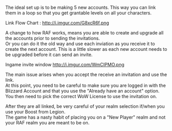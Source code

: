 The ideal set up is to be making 5 new accounts. This way you can link them in a loop so that you get grantable levels on all your characters.   
   
Link Flow Chart : http://i.imgur.com/G8xcR6f.png  

A change to how RAF works, means you are able to create and upgrade all the accounts prior to sending the invitations.   
Or you can do it the old way and use each inviation as you receive it to create the next account. This is a little slower as each new account needs to be upgraded before it can send an invite.   

Ingame invite window http://i.imgur.com/WmCIPMO.png  

The main issue arises when you accept the receive an invitation and use the link.  
At this point, you need to be careful to make sure you are logged in with the Blizzard Account and that you use the "Already have an account" option.   
You then need to pick the correct WoW License to use the invitation on.  

After they are all linked, be very careful of your realm selection if/when you use your Boost from Legion.  
The game has a nasty habit of placing you on a "New Player" realm and not your RAF realm you are meant to be on.  